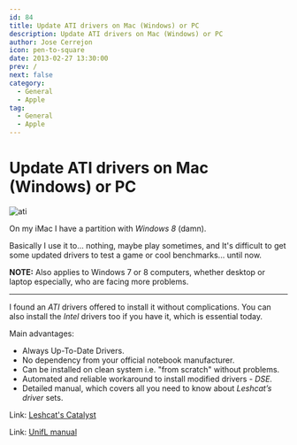 ```yaml
---
id: 84
title: Update ATI drivers on Mac (Windows) or PC
description: Update ATI drivers on Mac (Windows) or PC
author: Jose Cerrejon
icon: pen-to-square
date: 2013-02-27 13:30:00
prev: /
next: false
category:
  - General
  - Apple
tag:
  - General
  - Apple
---
```


# Update ATI drivers on Mac (Windows) or PC

![ati](/images/compo_misa_imac.jpg)

On my iMac I have a partition with *Windows 8* (damn).

Basically I use it to... nothing, maybe play sometimes, and It's difficult to get some updated drivers to test a game or cool benchmarks... until now.

**NOTE:** Also applies to Windows 7 or 8 computers, whether desktop or laptop especially, who are facing more problems.

- - -
I found an *ATI* drivers offered to install it without complications. You can also install the *Intel* drivers too if you have it, which is essential today. 

Main advantages:
 
* Always Up-To-Date Drivers.
* No dependency from your official notebook manufacturer.
* Can be installed on clean system i.e. "from scratch" without problems.
* Automated and reliable workaround to install modified drivers - *DSE.*
* Detailed manual, which covers all you need to know about *Leshcat’s driver* sets.

Link: [Leshcat's Catalyst](http://leshcatlabs.net)

Link: [UnifL manual](http://leshcatlabs.net/manual/) 